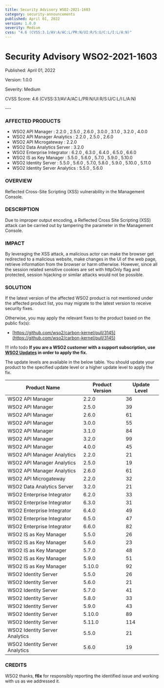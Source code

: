 ```yaml
---
title: Security Advisory WSO2-2021-1603
category: security-announcements
published: April 01, 2022
version: 1.0.0
severity: Medium
cvss: "4.6 (CVSS:3.1/AV:A/AC:L/PR:N/UI:R/S:U/C:L/I:L/A:N)"
---
```


# Security Advisory WSO2-2021-1603

<p class="doc-info">Published: April 01, 2022</p>
<p class="doc-info">Version: 1.0.0</p>
<p class="doc-info">Severity: Medium</p>
<p class="doc-info">CVSS Score: 4.6 (CVSS:3.1/AV:A/AC:L/PR:N/UI:R/S:U/C:L/I:L/A:N)</p>
---

### AFFECTED PRODUCTS
* WSO2 API Manager : 2.2.0 , 2.5.0 , 2.6.0 , 3.0.0 , 3.1.0 , 3.2.0 , 4.0.0
* WSO2 API Manager Analytics : 2.2.0 , 2.5.0 , 2.6.0
* WSO2 API Microgateway : 2.2.0
* WSO2 Data Analytics Server : 3.2.0
* WSO2 Enterprise Integrator : 6.2.0 , 6.3.0 , 6.4.0 , 6.5.0 , 6.6.0
* WSO2 IS as Key Manager : 5.5.0 , 5.6.0 , 5.7.0 , 5.9.0 , 5.10.0
* WSO2 Identity Server : 5.5.0 , 5.6.0 , 5.7.0, 5.8.0 , 5.9.0 , 5.10.0 , 5.11.0
* WSO2 Identity Server Analytics : 5.5.0 , 5.6.0



### OVERVIEW
Reflected Cross-Site Scripting (XSS) vulnerability in the Management Console.


### DESCRIPTION
Due to improper output encoding, a Reflected Cross Site Scripting (XSS) attack can be carried out by tampering the parameter in the Management Console.


### IMPACT
By leveraging the XSS attack, a malicious actor can make the browser get redirected to a malicious website, make changes in the UI of the web page, retrieve information from the browser or harm otherwise. However, since all the session related sensitive cookies are set with httpOnly flag and protected, session hijacking or similar attacks would not be possible.


### SOLUTION
If the latest version of the affected WSO2 product is not mentioned under the affected product list, you may migrate to the latest version to receive security fixes.

Otherwise, you may apply the relevant fixes to the product based on the public fix(s):

* [https://github.com/wso2/carbon-kernel/pull/3145](https://github.com/wso2/carbon-kernel/pull/3145)

!!! info todo
    **If you are a WSO2 customer with a support subscription, use [WSO2 Updates](https://wso2.com/updates/) in order to apply the fix.**

The update levels are available in the below table. You should update your product to the specified update level or a higher update level to apply the fix.

| Product Name                   | Product Version | Update Level |
|--------------------------------|-----------------|--------------|
| WSO2 API Manager               | 2.2.0           | 36           |
| WSO2 API Manager               | 2.5.0           | 39           |
| WSO2 API Manager               | 2.6.0           | 61           |
| WSO2 API Manager               | 3.0.0           | 55           |
| WSO2 API Manager               | 3.1.0           | 84           |
| WSO2 API Manager               | 3.2.0           | 99           |
| WSO2 API Manager               | 4.0.0           | 45           |
| WSO2 API Manager Analytics     | 2.2.0           | 21           |
| WSO2 API Manager Analytics     | 2.5.0           | 19           |
| WSO2 API Manager Analytics     | 2.6.0           | 61           |
| WSO2 API Microgateway          | 2.2.0           | 32           |
| WSO2 Data Analytics Server     | 3.2.0           | 21           |
| WSO2 Enterprise Integrator     | 6.2.0           | 33           |
| WSO2 Enterprise Integrator     | 6.3.0           | 31           |
| WSO2 Enterprise Integrator     | 6.4.0           | 49           |
| WSO2 Enterprise Integrator     | 6.5.0           | 47           |
| WSO2 Enterprise Integrator     | 6.6.0           | 82           |
| WSO2 IS as Key Manager         | 5.5.0           | 26           |
| WSO2 IS as Key Manager         | 5.6.0           | 23           |
| WSO2 IS as Key Manager         | 5.7.0           | 48           |
| WSO2 IS as Key Manager         | 5.9.0           | 51           |
| WSO2 IS as Key Manager         | 5.10.0          | 92           |
| WSO2 Identity Server           | 5.5.0           | 26           |
| WSO2 Identity Server           | 5.6.0           | 21           |
| WSO2 Identity Server           | 5.7.0           | 41           |
| WSO2 Identity Server           | 5.8.0           | 33           |
| WSO2 Identity Server           | 5.9.0           | 43           |
| WSO2 Identity Server           | 5.10.0          | 89           |
| WSO2 Identity Server           | 5.11.0          | 114          |
| WSO2 Identity Server Analytics | 5.5.0           | 21           |
| WSO2 Identity Server Analytics | 5.6.0           | 19           |

### CREDITS
WSO2 thanks, **f6x** for responsibly reporting the identified issue and working with us as we addressed it.
